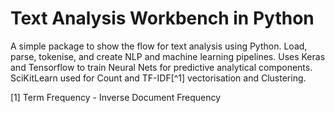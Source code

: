 # Text Analysis Workbench in Python

A simple package to show the flow for text analysis using Python. Load, parse, tokenise, and create NLP and machine learning pipelines. Uses Keras and Tensorflow to train Neural Nets for predictive analytical components. SciKitLearn used for Count and TF-IDF[^1] vectorisation and Clustering.

[1] Term Frequency - Inverse Document Frequency
